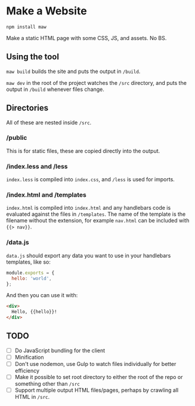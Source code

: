 # Make a Website

```
npm install maw
```

Make a static HTML page with some CSS, JS, and assets. No BS.

## Using the tool

`maw build` builds the site and puts the output in `/build`.

`maw dev` in the root of the project watches the `/src` directory, and puts the output in `/build` whenever files change.

## Directories

All of these are nested inside `/src`.

### /public

This is for static files, these are copied directly into the output.

### /index.less and /less

`index.less` is compiled into `index.css`, and `/less` is used for imports.

### /index.html and /templates

`index.html` is compiled into `index.html` and any handlebars code is evaluated against the files in `/templates`. The name of the template is the filename without the extension, for example `nav.html` can be included with `{{> nav}}`.

### /data.js

`data.js` should export any data you want to use in your handlebars templates, like so:

```js
module.exports = {
  hello: 'world',
};
```

And then you can use it with:

```html
<div>
  Hello, {{hello}}!
</div>
```

## TODO

- [ ] Do JavaScript bundling for the client
- [ ] Minification
- [ ] Don't use nodemon, use Gulp to watch files individually for better efficiency
- [ ] Make it possible to set root directory to either the root of the repo or something other than `/src`
- [ ] Support multiple output HTML files/pages, perhaps by crawling all HTML in `/src`.
